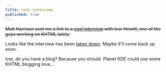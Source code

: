 ```yaml
---
title: cool interview
published: true
---
```


~~Matt Harrison sent me a link to a [cool interview][] with Ivor Hewitt,
one of the guys working on KHTML lately.~~

Looks like the interview has been [taken down][]. Maybe it'll come back
up soon.

Ivor, do you have a blog? Because you should. Planet KDE could use some
KHTML blogging love...

  [cool interview]: http://panela.blog-city.com/interview_with_kde_developer_ivor_hewitt.htm
  [taken down]: http://panela.blog-city.com/removed_interview_with_ivor.htm
